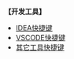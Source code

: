 **【开发工具】**

- [IDEA快捷键](【开发工具】/IDEA快捷键.md)
- [VSCODE快捷键](【开发工具】/VSCODE快捷键.md)
- [其它工具快捷键](【开发工具】/其它工具快捷键.md)